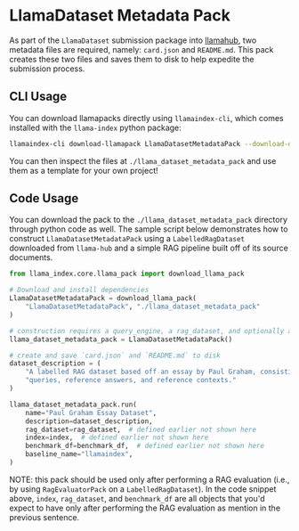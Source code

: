 # LlamaDataset Metadata Pack

As part of the `LlamaDataset` submission package into [llamahub](https://llamahub.ai),
two metadata files are required, namely: `card.json` and `README.md`. This pack
creates these two files and saves them to disk to help expedite the submission
process.

## CLI Usage

You can download llamapacks directly using `llamaindex-cli`, which comes installed with the `llama-index` python package:

```bash
llamaindex-cli download-llamapack LlamaDatasetMetadataPack --download-dir ./llama_dataset_metadata_pack
```

You can then inspect the files at `./llama_dataset_metadata_pack` and use them as a template for your own project!

## Code Usage

You can download the pack to the `./llama_dataset_metadata_pack` directory through python
code as well. The sample script below demonstrates how to construct `LlamaDatasetMetadataPack`
using a `LabelledRagDataset` downloaded from `llama-hub` and a simple RAG pipeline
built off of its source documents.

```python
from llama_index.core.llama_pack import download_llama_pack

# Download and install dependencies
LlamaDatasetMetadataPack = download_llama_pack(
    "LlamaDatasetMetadataPack", "./llama_dataset_metadata_pack"
)

# construction requires a query_engine, a rag_dataset, and optionally a judge_llm
llama_dataset_metadata_pack = LlamaDatasetMetadataPack()

# create and save `card.json` and `README.md` to disk
dataset_description = (
    "A labelled RAG dataset based off an essay by Paul Graham, consisting of "
    "queries, reference answers, and reference contexts."
)

llama_dataset_metadata_pack.run(
    name="Paul Graham Essay Dataset",
    description=dataset_description,
    rag_dataset=rag_dataset,  # defined earlier not shown here
    index=index,  # defined earlier not shown here
    benchmark_df=benchmark_df,  # defined earlier not shown here
    baseline_name="llamaindex",
)
```

NOTE: this pack should be used only after performing a RAG evaluation (i.e., by
using `RagEvaluatorPack` on a `LabelledRagDataset`). In the code snippet above,
`index`, `rag_dataset`, and `benchmark_df` are all objects that you'd expect to
have only after performing the RAG evaluation as mention in the previous sentence.

